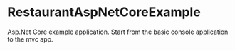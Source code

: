 # RestaurantAspNetCoreExample

Asp.Net Core example application. Start from the basic console application to the mvc app.
